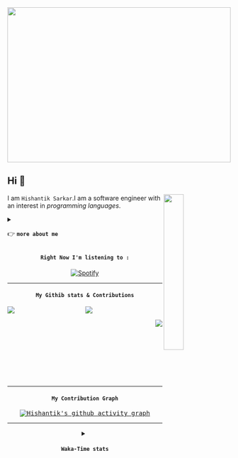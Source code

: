 <div align=center>

<img align=center width="100%" height=350 src="https://user-images.githubusercontent.com/60609786/219150157-997f6555-8824-4663-bcec-6609e6003a7f.gif"/>

<div align=left>

**Hi** :wave:
-------------

<img height="30%" width="30%" align=right src="https://user-images.githubusercontent.com/60609786/219274930-35b67bd2-7882-448b-ad0f-6f4c4fafc689.gif"/>

I am `Hishantik Sarkar`.I am a software engineer with an interest 
in *programming languages*.

<details>
<summary>

:point_right: **`more about me`**


</summary>

+ I have experience with :-
  - **`HTML`**
  - **`CSS`**
  - **`Javascript`**
  - **`bash scripting`**
  - **`go`**
  - **`python`**
  - **`kotlin`**
  

+ I am still learning more *technologies **&** languages* as well as gaining deeper knowledge in the ones I already know.

+ I strive to stay up-to-date with the latest technology trends and best practices so that my work will remain relevant and cutting edge.

+ In my free time,I enjoy playing video games and exploring new technologies.


</details>


</div>

#### **`Right Now I'm listening to :`**

[![Spotify](https://dekutorem.vercel.app/api/spotify?background_color=171515&border_color=C77DFF)](https://open.spotify.com/user/deku)

___

#### **`My Githib stats & Contributions`**


<img align=left src="https://github-readme-stats.vercel.app/api?username=hishantik&show_icons=true&title_color=C77DFF&icon_color=C77DFF&text_color=ECAD9C&custom_title=My%20GitHub%20Stats&bg_color=171515&border_color=C77DFF&border_radius=20#gh-dark-mode-only"/>



<img align=center src="https://github-readme-stats.vercel.app/api/top-langs/?username=hishantik&exclude_repo=github-readme-stats,hishantik.github.io&layout=compact&bg_color=171515&title_color=C77DFF&border_radius=20&border_color=C77DFF&custom_title=Most%20language%20I%20am%20familiar%20with%20:&text_color=ECAD9C"/>



<img align=right src="https://streak-stats.demolab.com/?user=hishantik&border_radius=20&background=171515&border=C77DFF&stroke=C77DFF&ring=C77DFF&fire=ECAD9C&currStreakNum=ECAD9C&currStreakLabel=ECAD9C&sideNums=C77DFF&sideLabels=ECAD9C&dates=C77DFF"/><br/><br/><br/><br/><br/><br/><br/><br/>


</div>

___

<div align=center>

#### **`My Contribution Graph`**

<kbd>

[![Hishantik's github activity graph](https://github-readme-activity-graph.cyclic.app/graph?username=hishantik&bg_color=171515&radius=26&hide_border=true&area=true&line=C77DFF&point=C77DFF&color=ECAD9C&title_color=C77DFF&custom_title=My%20Contribution%20Graph)](#)
</kbd>
</div>

<div align=center>

___
<details>
<summary>

#### **`Waka-Time stats`**
</summary>
<kbd>

<!--START_SECTION:waka-->



<!--END_SECTION:waka-->
</kbd>
</details>
</div>
